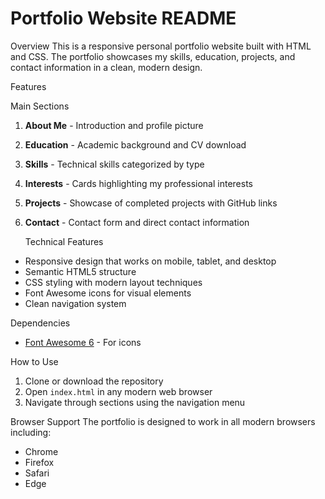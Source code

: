 # Portfolio Website README
 Overview
This is a responsive personal portfolio website built with HTML and CSS. The portfolio showcases my skills, education, projects, and contact information in a clean, modern design.

 Features

   Main Sections
1. **About Me** - Introduction and profile picture
2. **Education** - Academic background and CV download
3. **Skills** - Technical skills categorized by type
4. **Interests** - Cards highlighting my professional interests
5. **Projects** - Showcase of completed projects with GitHub links
6. **Contact** - Contact form and direct contact information

    Technical Features
- Responsive design that works on mobile, tablet, and desktop
- Semantic HTML5 structure
- CSS styling with modern layout techniques
- Font Awesome icons for visual elements
- Clean navigation system

 Dependencies
- [Font Awesome 6](https://cdnjs.cloudflare.com/ajax/libs/font-awesome/6.4.0/css/all.min.css) - For icons

 How to Use
1. Clone or download the repository
2. Open `index.html` in any modern web browser
3. Navigate through sections using the navigation menu


 Browser Support
The portfolio is designed to work in all modern browsers including:
- Chrome
- Firefox
- Safari
- Edge


